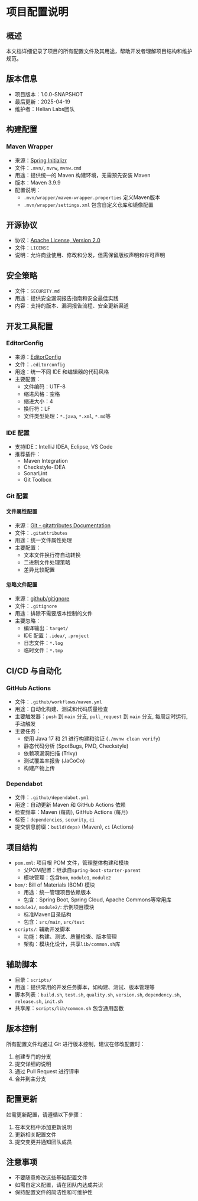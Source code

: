# 项目配置说明

## 概述
本文档详细记录了项目的所有配置文件及其用途，帮助开发者理解项目结构和维护规范。

## 版本信息
- 项目版本：1.0.0-SNAPSHOT
- 最后更新：2025-04-19
- 维护者：Helian Labs团队

## 构建配置
### Maven Wrapper
- 来源：[Spring Initializr](https://start.spring.io/)
- 文件：`.mvn/`, `mvnw`, `mvnw.cmd`
- 用途：提供统一的 Maven 构建环境，无需预先安装 Maven
- 版本：Maven 3.9.9
- 配置说明：
  - `.mvn/wrapper/maven-wrapper.properties` 定义Maven版本
  - `.mvn/wrapper/settings.xml` 包含自定义仓库和镜像配置

## 开源协议
- 协议：[Apache License, Version 2.0](https://www.apache.org/licenses/LICENSE-2.0)
- 文件：`LICENSE`
- 说明：允许商业使用、修改和分发，但需保留版权声明和许可声明

## 安全策略
- 文件：`SECURITY.md`
- 用途：提供安全漏洞报告指南和安全最佳实践
- 内容：支持的版本、漏洞报告流程、安全更新渠道

## 开发工具配置
### EditorConfig
- 来源：[EditorConfig](https://editorconfig.org/)
- 文件：`.editorconfig`
- 用途：统一不同 IDE 和编辑器的代码风格
- 主要配置：
  - 文件编码：UTF-8
  - 缩进风格：空格
  - 缩进大小：4
  - 换行符：LF
  - 文件类型处理：`*.java`, `*.xml`, `*.md`等

### IDE 配置
- 支持IDE：IntelliJ IDEA, Eclipse, VS Code
- 推荐插件：
  - Maven Integration
  - Checkstyle-IDEA
  - SonarLint
  - Git Toolbox

### Git 配置
#### 文件属性配置
- 来源：[Git - gitattributes Documentation](https://git-scm.com/docs/gitattributes)
- 文件：`.gitattributes`
- 用途：统一文件属性处理
- 主要配置：
  - 文本文件换行符自动转换
  - 二进制文件处理策略
  - 差异比较配置

#### 忽略文件配置
- 来源：[github/gitignore](https://github.com/github/gitignore)
- 文件：`.gitignore`
- 用途：排除不需要版本控制的文件
- 主要忽略：
  - 编译输出：`target/`
  - IDE 配置：`.idea/`, `.project`
  - 日志文件：`*.log`
  - 临时文件：`*.tmp`

## CI/CD 与自动化
### GitHub Actions
- 文件：`.github/workflows/maven.yml`
- 用途：自动化构建、测试和代码质量检查
- 主要触发器：`push` 到 `main` 分支, `pull_request` 到 `main` 分支, 每周定时运行, 手动触发
- 主要任务：
  - 使用 Java 17 和 21 进行构建和验证 (`./mvnw clean verify`)
  - 静态代码分析 (SpotBugs, PMD, Checkstyle)
  - 依赖项漏洞扫描 (Trivy)
  - 测试覆盖率报告 (JaCoCo)
  - 构建产物上传

### Dependabot
- 文件：`.github/dependabot.yml`
- 用途：自动更新 Maven 和 GitHub Actions 依赖
- 检查频率：Maven (每周), GitHub Actions (每月)
- 标签：`dependencies`, `security`, `ci`
- 提交信息前缀：`build(deps)` (Maven), `ci` (Actions)

## 项目结构
- `pom.xml`: 项目根 POM 文件，管理整体构建和模块
  - 父POM配置：继承自`spring-boot-starter-parent`
  - 模块管理：包含`bom`, `module1`, `module2`
- `bom/`: Bill of Materials (BOM) 模块
  - 用途：统一管理项目依赖版本
  - 包含：Spring Boot, Spring Cloud, Apache Commons等常用库
- `module1/`, `module2/`: 示例项目模块
  - 标准Maven目录结构
  - 包含：`src/main`, `src/test`
- `scripts/`: 辅助开发脚本
  - 功能：构建、测试、质量检查、版本管理
  - 架构：模块化设计，共享`lib/common.sh`库

## 辅助脚本
- 目录：`scripts/`
- 用途：提供常用的开发任务脚本，如构建、测试、版本管理等
- 脚本列表：`build.sh`, `test.sh`, `quality.sh`, `version.sh`, `dependency.sh`, `release.sh`, `init.sh`
- 共享库：`scripts/lib/common.sh` 包含通用函数

## 版本控制
所有配置文件均通过 Git 进行版本控制，建议在修改配置时：
1. 创建专门的分支
2. 提交详细的说明
3. 通过 Pull Request 进行评审
4. 合并到主分支

## 配置更新
如需更新配置，请遵循以下步骤：
1. 在本文档中添加更新说明
2. 更新相关配置文件
3. 提交变更并通知团队成员

## 注意事项
- 不要随意修改这些基础配置文件
- 如需自定义配置，请在团队内达成共识
- 保持配置文件的简洁性和可维护性